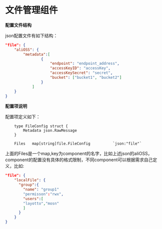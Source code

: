 # 文件管理组件

**配置文件结构**

json配置文件有如下结构：

```json
"file": {
    "aliOSS": {
        "metadata":[
                {
                    "endpoint": "endpoint_address",
                    "accessKeyID": "accessKey",
                    "accessKeySecret": "secret",
                    "bucket": ["bucket1", "bucket2"]
                }
            ]
    }
}
```


**配置项说明**

配置项定义如下：

```golang
    type FileConfig struct {
	    Metadata json.RawMessage
    }

    Files   map[string]file.FileConfig          `json:"file"`
```

上面的Files是一个map,key为component的名字，比如上述json的aliOSS，component的配置没有具体的格式限制，不同component可以根据需求自己定义，比如:

```json
"file": {
    "localFile": {
      "group":{
        "name": "group1"
        "permisson":"rwx",
        "users":[
        "layotto","mosn"
        ]       
      }   
    }
}
```



